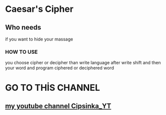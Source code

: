 # Caesar's Cipher
## Who needs
if you want to hide your massage
### HOW TO USE
you choose cipher or decipher than write language
after write shift and then your word
and program ciphered or deciphered word
# GO TO THİS CHANNEL
## [my youtube channel Cipsinka_YT](https://www.youtube.com/channel/UC8WEUnlETWORTIWI4jb339A)